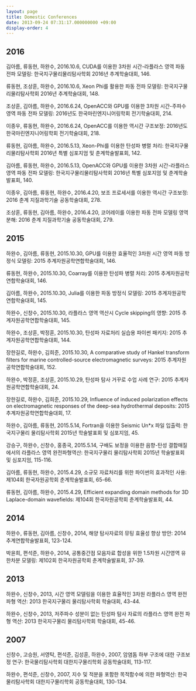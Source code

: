 ```yaml
---
layout: page
title: Domestic Conferences
date: 2013-09-24 07:31:17.000000000 +09:00
display-order: 4
---
```

## 2016
김아름, 류동현, 하완수, 2016.10.6, CUDA를 이용한 3차원 시간-라플라스 영역 파동 전파 모델링: 한국지구물리물리탐사학회 2016년 추계학술대회, 146.

류동현, 조상훈, 하완수, 2016.10.6, Xeon Phi를 활용한 파동 전파 모델링: 한국지구물리물리탐사학회 2016년 추계학술대회, 148.

조상훈, 김아름, 하완수, 2016.6.24, OpenACC와 GPU를 이용한 3차원 시간-주파수영역 파동 전파 모델링: 2016년도 한국마린엔지니어링학회 전기학술대회, 214.

이종우, 류동현, 하완수, 2016.6.24, OpenACC를 이용한 역시간 구조보정: 2016년도 한국마린엔지니어링학회 전기학술대회, 218.

류동현, 김아름, 하완수, 2016.5.13, Xeon-Phi를 이용한 탄성파 병렬 처리: 한국지구물리물리탐사학회 2016년 특별 심포지엄 및 춘계학술발표회, 142.

김아름, 류동현, 하완수, 2016.5.13, OpenACC와 GPU를 이용한 3차원 시간-라플라스 영역 파동 전파 모델링: 한국지구물리물리탐사학회 2016년 특별 심포지엄 및 춘계학술발표회, 140.

이종우, 김아름, 류동현, 하완수, 2016.4.20, 보조 프로세서를 이용한 역시간 구조보정: 2016 춘계 지질과학기술 공동학술대회, 278.

조상훈, 류동현, 김아름, 하완수, 2016.4.20, 코어레이를 이용한 파동 전파 모델링 영역 분해: 2016 춘계 지질과학기술 공동학술대회, 279.

## 2015
하완수, 김아름, 류동현, 2015.10.30, GPU를 이용한 효율적인 3차원 시간 영역 파동 방정식 모델링: 2015 추계자원공학연합학술대회, 146.

류동현, 하완수, 2015.10.30, Coarray를 이용한 탄성파 병렬 처리: 2015 추계자원공학연합학술대회, 146.

김아름, 하완수, 2015.10.30, Julia를 이용한 파동 방정식 모델링: 2015 추계자원공학연합학술대회, 145.

하완수, 신창수, 2015.10.30, 라플라스 영역 역산시 Cycle skipping의 영향: 2015 추계자원공학연합학술대회, 145.

하완수, 조상훈, 박정훈, 2015.10.30, 탄성파 자료처리 실습용 파이썬 패키지: 2015 추계자원공학연합학술대회, 144.

장한길로, 하완수, 김희준, 2015.10.30, A comparative study of Hankel transform filters for marine controlled-source electromagnetic surveys: 2015 추계자원공학연합학술대회, 152.

하완수, 박정훈, 조상훈, 2015.10.29, 탄성파 탐사 거꾸로 수업 사례 연구: 2015 추계자원공학연합학술대회, 24.

장한길로, 하완수, 김희준, 2015.10.29, Influence of induced polarization effects on electromagnetic responses of the deep-sea hydrothermal deposits: 2015 추계자원공학연합학술대회, 17.

하완수, 김아름, 류동현, 2015.5.14, Fortran을 이용한 Seismic Un*x 파일 입출력: 한국지구물리 물리탐사학회 2015년 학술발표회 및 심포지엄, 45.

강승구, 하완수, 신창수, 홍종국, 2015.5.14, 구배도 보정을 이용한 음향-탄성 결합매질에서의 라플라스 영역 완전파형역산: 한국지구물리 물리탐사학회 2015년 학술발표회 및 심포지엄, 115-116.

김아름, 류동현, 하완수, 2015.4.29, 소규모 자료처리를 위한 파이썬의 효과적인 사용: 제104회 한국자원공학회 춘계학술발표회, 65-66.

류동현, 김아름, 하완수, 2015.4.29, Efficient expanding domain methods for 3D Laplace-domain wavefields: 제104회 한국자원공학회 춘계학술발표회, 44.

## 2014
하완수, 류동현, 김아름, 신창수, 2014, 해양 탐사자료의 뮤팅 효율성 향상 방안: 2014 추계연합학술발표회, 123-124.

박윤희, 편석준, 하완수, 2014, 공통중간점 모음자료 합성을 위한 1.5차원 시간영역 유한차분 모델링: 제102회 한국자원공학회 춘계학술발표회, 37-39.

## 2013
하완수, 신창수, 2013, 시간 영역 모델링을 이용한 효율적인 3차원 라플라스 영역 완전 파형 역산: 2013 한국지구물리 물리탐사학회 학술대회, 43-44.

하완수, 신창수, 2013, 저주파수 성분이 없는 탄성파 탐사 자료의 라플라스 영역 완전 파형 역산: 2013 한국지구물리 물리탐사학회 학술대회, 45-46.

## 2007
신창수, 고승원, 서영탁, 편석준, 김성훈, 하완수, 2007, 암염돔 하부 구조에 대한 구조보정 연구: 한국물리탐사학회 대한지구물리학회 공동학술대회, 113-117.

하완수, 편석준, 신창수, 2007, 지수 및 적분을 포함한 목적함수에 의한 파형역산: 한국물리탐사학회 대한지구물리학회 공동학술대회, 130-134.
